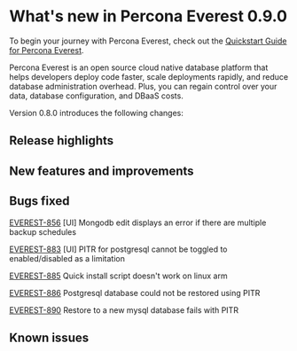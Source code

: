 # What's new in Percona Everest 0.9.0

To begin your journey with Percona Everest, check out the [Quickstart Guide for Percona Everest](../quickstart-guide/quick-install.md).

Percona Everest is an open source cloud native database platform that helps developers deploy code faster, scale deployments rapidly, and reduce database administration overhead. Plus, you can regain control over your data, database configuration, and DBaaS costs.

Version 0.8.0 introduces the following changes:


## Release highlights


## New features and improvements


## Bugs fixed


[EVEREST-856](https://perconadev.atlassian.net/browse/EVEREST-856) \[UI\] Mongodb edit displays an error if there are multiple backup schedules

[EVEREST-883](https://perconadev.atlassian.net/browse/EVEREST-883) \[UI\] PITR for postgresql cannot be toggled to enabled/disabled as a limitation

[EVEREST-885](https://perconadev.atlassian.net/browse/EVEREST-885) Quick install script doesn't work on linux arm

[EVEREST-886](https://perconadev.atlassian.net/browse/EVEREST-886) Postgresql database could not be restored using PITR

[EVEREST-890](https://perconadev.atlassian.net/browse/EVEREST-890) Restore to a new mysql database fails with PITR


## Known issues

